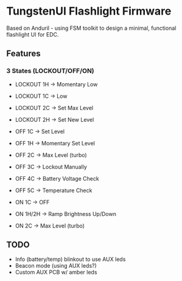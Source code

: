 # TungstenUI Flashlight Firmware

Based on Anduril - using FSM toolkit to design a minimal, functional flashlight UI for EDC.

## Features

### 3 States (LOCKOUT/OFF/ON)

- LOCKOUT 1H -> Momentary Low
- LOCKOUT 1C -> Low
- LOCKOUT 2C -> Set Max Level
- LOCKOUT 2H -> Set New Level

- OFF 1C -> Set Level
- OFF 1H -> Momentary Set Level
- OFF 2C -> Max Level (turbo)
- OFF 3C -> Lockout Manually
- OFF 4C -> Battery Voltage Check
- OFF 5C -> Temperature Check

- ON 1C -> OFF
- ON 1H/2H -> Ramp Brightness Up/Down
- ON 2C -> Max Level (turbo)

## TODO

- Info (battery/temp) blinkout to use AUX leds
- Beacon mode (using AUX leds?)
- Custom AUX PCB w/ amber leds